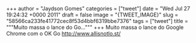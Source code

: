 
+++
author = "Jaydson Gomes"
categories = ["tweet"]
date = "Wed Jul 27 19:24:32 +0000 2011"
draft = false
image = "{TWEET_IMAGE}"
slug = "58566ca233fe41772cec8f53d4bbf6319bbe7376"
tags = ["tweet"]
title = """Muito massa o lance do Go..."""
+++
Muito massa o lance do Google Chrome com o OK Go http://www.allisnotlo.st/
